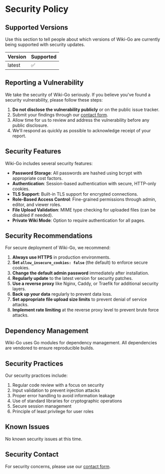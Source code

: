# Security Policy

## Supported Versions

Use this section to tell people about which versions of Wiki-Go are currently being supported with security updates.

| Version | Supported          |
| ------- | ------------------ |
| latest  | :white_check_mark: |

## Reporting a Vulnerability

We take the security of Wiki-Go seriously. If you believe you've found a security vulnerability, please follow these steps:

1. **Do not disclose the vulnerability publicly** or on the public issue tracker.
2. Submit your findings through our [contact form](https://leomoon.com/contact).
3. Allow time for us to review and address the vulnerability before any public disclosure.
4. We'll respond as quickly as possible to acknowledge receipt of your report.

## Security Features

Wiki-Go includes several security features:

- **Password Storage**: All passwords are hashed using bcrypt with appropriate cost factors.
- **Authentication**: Session-based authentication with secure, HTTP-only cookies.
- **TLS Support**: Built-in TLS support for encrypted connections.
- **Role-Based Access Control**: Fine-grained permissions through admin, editor, and viewer roles.
- **File Upload Validation**: MIME type checking for uploaded files (can be disabled if needed).
- **Private Wiki Mode**: Option to require authentication for all pages.

## Security Recommendations

For secure deployment of Wiki-Go, we recommend:

1. **Always use HTTPS** in production environments.
2. **Set `allow_insecure_cookies: false`** (the default) to enforce secure cookies.
3. **Change the default admin password** immediately after installation.
4. **Regularly update** to the latest version for security patches.
5. **Use a reverse proxy** like Nginx, Caddy, or Traefik for additional security layers.
6. **Back up your data** regularly to prevent data loss.
7. **Set appropriate file upload size limits** to prevent denial of service attacks.
8. **Implement rate limiting** at the reverse proxy level to prevent brute force attacks.

## Dependency Management

Wiki-Go uses Go modules for dependency management. All dependencies are vendored to ensure reproducible builds.

## Security Practices

Our security practices include:

1. Regular code review with a focus on security
2. Input validation to prevent injection attacks
3. Proper error handling to avoid information leakage
4. Use of standard libraries for cryptographic operations
5. Secure session management
6. Principle of least privilege for user roles

## Known Issues

No known security issues at this time.

## Security Contact

For security concerns, please use our [contact form](https://leomoon.com/contact).